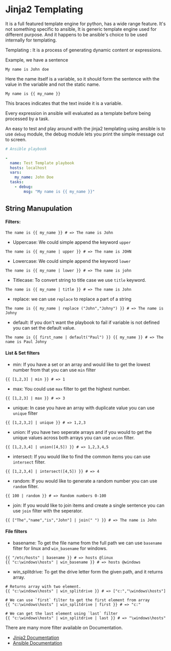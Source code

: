 # Jinja2 Templating

It is a full featured template engine for python, has a wide range feature. It's not something specific to ansible, It is generic template engine used for different purpose. And it happens to be ansible's choice to be used internally for templating.

Templating
: It is a process of generating dynamic content or expressions.

Example, we have a sentence

```
My name is John doe
```
Here the name itself is a variable, so it should form the sentence with the value in the variable and  not the static name.

```jinja 
My name is {{ my_name }}
```
This braces indicates that the text inside it is a variable. 

Every expression in ansible will evaluated as a template before being processed by a task.

An easy to test and play around with the jinja2 templating using ansible is to use `debug` module, the debug module lets you print the simple message out to screen.

```YAML
# Ansible playbook

-
  name: Test Template playbook
  hosts: localhost
  vars:
    my_name: John Doe
  tasks:
    - debug:
        msg: "My name is {{ my_name }}"
```

###### 
## String Manupulation

#### Filters: 
```jinja
The name is {{ my_name }} # => The name is John
```
* Uppercase: We could simple append the keyword `upper`

```jinja
The name is {{ my_name | upper }} # => The name is JOHN
```
* Lowercase: We could simple append the keyword `lower` 
```jinja
The name is {{ my_name | lower }} # => The name is john
```
* Titlecase: To convert string to title case we use `title` keyword.
```jinja
The name is {{ my_name | title }} # => The name is John
```
* replace: we can use `replace` to replace a part of a string
```jinja
The name is {{ my_name | replace ("John","Johny") }} # => The name is Johny
```
* default: If you don't want the playbook to fail if variable is not defined you can set the default value.
```jinja
The name is {{ first_name | default("Paul") }} {{ my_name }} # => The name is Paul Johny
```

#### List & Set filters

* min: If you have a set or an array and would like to get the lowest number from that you can use `min` filter
```jinja
{{ [1,2,3] | min }} # => 1
```

* max: You could use `max` filter to get the highest number.
```jinja
{{ [1,2,3] | max }} # => 3
```

* unique: In case you have an array with duplicate value you can use `unique` filter
```jinja
{{ [1,2,3,2] | unique }} # => 1,2,3
```

* union: If you have two seperate arrays and if you would to get the unique values across both arrays you can use `union` filter.
```jinja
{{ [1,2,3,4] | union([4,5]) }} # => 1,2,3,4,5
```
* intersect: If you would like to find the common items you can use `intersect` filter.
```jinja
{{ [1,2,3,4] | intersect([4,5]) }} # => 4
```
* random: If you would like to generate a random number you can use `random` filter.
```jinja
{{ 100 | random }} # => Random numbers 0-100
```
* join: If you would like to join items and create a single sentence you can use `join` filter with the seperator.
```jinja
{{ ["The","name","is","John"] | join(" ") }} # => The name is John
```
#### File filters

* basename: To get the file name from the full path we can use `basename` filter for linux and `win_basename` for windows.
```jinja
{{ "/etc/hosts" | basename }} # => hosts @linux
{{ "c:\windows\hosts" | win_basename }} # => hosts @windows
```
* win_splitdrive: To get the drive letter form the given path, and it returns array.
```jinja
# Returns array with two element.
{{ "c:\windows\hosts" | win_splitdrive }} # => ["c:","\windows\hosts"]

# We can use `first` filter to get the first element from array
{{ "c:\windows\hosts" | win_splitdrive | first }} # => "c:"

# We can get the last element using `last` filter
{{ "c:\windows\hosts" | win_splitdrive | last }} # => "\windows\hosts"
```

There are many more filter available on Documentation.

* [Jinja2 Documentation](https://jinja.palletsprojects.com/en/3.1.x/)
* [Ansible Documentation](https://docs.ansible.com/ansible/latest/playbook_guide/playbooks_templating.html)











